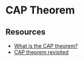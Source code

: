 # CAP Theorem

## Resources

- [What is the CAP theorem?](https://www.educative.io/blog/what-is-cap-theorem#whatiscaptheorem)
- [CAP theorem revisited](https://robertgreiner.com/cap-theorem-revisited/)
